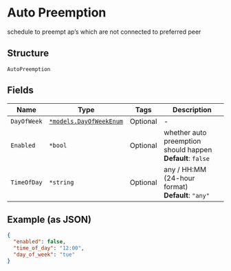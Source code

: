 
# Auto Preemption

schedule to preempt ap’s which are not connected to preferred peer

## Structure

`AutoPreemption`

## Fields

| Name | Type | Tags | Description |
|  --- | --- | --- | --- |
| `DayOfWeek` | [`*models.DayOfWeekEnum`](../../doc/models/day-of-week-enum.md) | Optional | - |
| `Enabled` | `*bool` | Optional | whether auto preemption should happen<br>**Default**: `false` |
| `TimeOfDay` | `*string` | Optional | any / HH:MM (24-hour format)<br>**Default**: `"any"` |

## Example (as JSON)

```json
{
  "enabled": false,
  "time_of_day": "12:00",
  "day_of_week": "tue"
}
```

